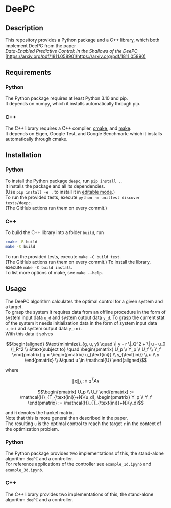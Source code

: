 # DeePC

## Description
This repository provides a Python package and a C++ library, which both implement DeePC from the paper<br>
<i>Data-Enabled Predictive Control: In the Shallows of the DeePC</i><br>
[https://arxiv.org/pdf/1811.05890](https://arxiv.org/pdf/1811.05890)

## Requirements
### Python
The Python package requires at least Python 3.10 and pip.<br>
It depends on numpy, which it installs automatically through pip.
### C++
The C++ library requires a C++ compiler, [cmake](https://cmake.org/), and [make](https://www.gnu.org/software/make/).<br>
It depends on Eigen, Google Test, and Google Benchmark; which it installs automatically through cmake.

## Installation
### Python
To install the Python package `deepc`, run `pip install .`.<br>
It installs the package and all its dependencies.<br>
(Use `pip install -e .` to install it in [editable mode](https://pip.pypa.io/en/stable/topics/local-project-installs/#editable-installs).)<br>
To run the provided tests, execute `python -m unittest discover tests/deepc`.<br>
(The GitHub actions run them on every commit.)
### C++
To build the C++ library into a folder `build`, run
```bash
cmake -B build
make -C build
```
To run the provided tests, execute `make -C build test`.<br>
(The GitHub actions run them on every commit.)
To install the library, execute `make -C build install`.<br>
To list more options of make, see `make --help`.<br>

## Usage
The DeePC algorithm calculates the optimal control for a given system and a target.<br>
To grasp the system it requires data from an offline procedure in the form of system input data `u_d` and system output data `y_d`.
To grasp the current stat of the system it needs initialization data in the form of system input data `u_ini` and system output data `y_ini`.<br>
With this data it solves
```math
\begin{aligned}
    &\text{minimize}_{g, u, y} \quad \| y - r \|_Q^2 + \| u - u_0 \|_R^2 \\
    &\text{subject to} \quad \begin{pmatrix} U_p \\ Y_p \\ U_f \\ Y_f \end{pmatrix} g = \begin{pmatrix} u_{\text{ini}} \\ y_{\text{ini}} \\ u \\ y \end{pmatrix} \\
    &\quad u \in \mathcal{U}
\end{aligned}
```
where
```math
\| x \|_A := x^T A x
```
```math
\begin{pmatrix} U_p \\ U_f \end{pmatrix} := \mathcal{H}_{T_{\text{ini}}+N}(u_d), \begin{pmatrix} Y_p \\ Y_f \end{pmatrix} := \mathcal{H}_{T_{\text{ini}}+N}(y_d)
```
and `H` denotes the hankel matrix.<br>
Note that this is more general than described in the paper.<br>
The resulting `u` is the optimal control to reach the target `r` in the context of the optimization problem.

### Python
The Python package provides two implementations of this, the stand-alone algorithm `deePC` and a controller.<br>
For reference applications of the controller see `example_1d.ipynb` and `example_3d.ipynb`.
### C++
The C++ library provides two implementations of this, the stand-alone algorithm `deePC` and a controller.<br>
